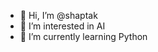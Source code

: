 - 👋 Hi, I’m @shaptak
- 👀 I’m interested in AI
- 🌱 I’m currently learning Python

<!---
shaptak/shaptak is a ✨ special ✨ repository because its `README.md` (this file) appears on your GitHub profile.
You can click the Preview link to take a look at your changes.
--->
